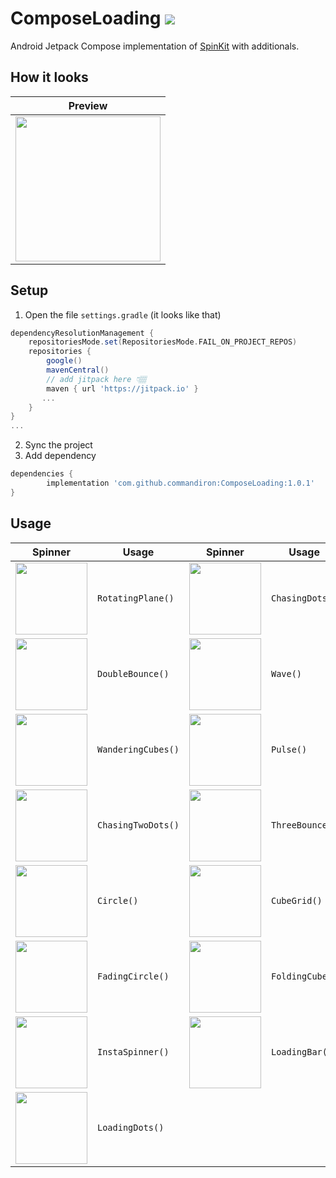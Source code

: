 # ComposeLoading [![](https://jitpack.io/v/commandiron/ComposeLoading.svg)](https://jitpack.io/#commandiron/ComposeLoading)


Android Jetpack Compose implementation of [SpinKit](https://tobiasahlin.com/spinkit/) with additionals.

## How it looks

|Preview|
|-------|
|<img src="https://user-images.githubusercontent.com/50905347/185809978-83dda286-b898-4653-975f-4b44843767f6.gif" width="232" height="232">|

## Setup
1. Open the file `settings.gradle` (it looks like that)
```groovy
dependencyResolutionManagement {
    repositoriesMode.set(RepositoriesMode.FAIL_ON_PROJECT_REPOS)
    repositories {
        google()
        mavenCentral()
        // add jitpack here 👇🏽
        maven { url 'https://jitpack.io' }
       ...
    }
} 
...
```
2. Sync the project
3. Add dependency
```groovy
dependencies {
        implementation 'com.github.commandiron:ComposeLoading:1.0.1'
}
```

## Usage

|Spinner|Usage|Spinner|Usage|
|-------|-----|-------|-----|
|<img src="https://user-images.githubusercontent.com/50905347/184547400-f804659d-47ab-44c0-b687-0b112b37feb6.gif" width="115" height="115">|```RotatingPlane()```|<img src="https://user-images.githubusercontent.com/50905347/184547925-717f957e-35a1-48ee-9677-971c91e876e3.gif" width="115" height="115">|```ChasingDots()```|
|<img src="https://user-images.githubusercontent.com/50905347/184548345-edcf0bd0-0b2b-44c9-aa09-d74f5ae6decf.gif" width="115" height="115">|```DoubleBounce()```|<img src="https://user-images.githubusercontent.com/50905347/184549191-5304e7ee-2bd3-486c-b062-d6b7631f210a.gif" width="115" height="115">|```Wave()```|
|<img src="https://user-images.githubusercontent.com/50905347/184549202-d88eeaba-827e-4c51-9e3a-d0d2dd483212.gif" width="115" height="115">|```WanderingCubes()```|<img src="https://user-images.githubusercontent.com/50905347/184549207-032335cb-462c-44bd-9080-0d8a960b95dd.gif" width="115" height="115">|```Pulse()```|
|<img src="https://user-images.githubusercontent.com/50905347/184549209-f5503455-6803-48f3-9db4-d0104027f411.gif" width="115" height="115">|```ChasingTwoDots()```|<img src="https://user-images.githubusercontent.com/50905347/184549212-777076df-76e8-4e0f-9251-d7c5eb0b362e.gif" width="115" height="115">|```ThreeBounce()```|
|<img src="https://user-images.githubusercontent.com/50905347/185810357-9a841c3c-eb07-4d73-8c39-09a7887f9fdc.gif" width="115" height="115">|```Circle()```|<img src="https://user-images.githubusercontent.com/50905347/185810359-5ac09d83-cc35-47f2-86c8-b9419fa8ebff.gif" width="115" height="115">|```CubeGrid()```|
|<img src="https://user-images.githubusercontent.com/50905347/185810361-f95bb491-cb84-4427-bb7c-a84f3dc4a5d7.gif" width="115" height="115">|```FadingCircle()```|<img src="https://user-images.githubusercontent.com/50905347/185810362-48ff244f-d1d9-43a0-96d8-a36ecf547daa.gif" width="115" height="115">|```FoldingCube()```|
|<img src="https://user-images.githubusercontent.com/50905347/184554277-50a2ee51-2a17-4e22-9466-ddd0fcad9832.png" width="115" height="115">|```InstaSpinner()```|<img src="https://user-images.githubusercontent.com/50905347/184554278-fbd17d1f-f5f3-4750-8eb7-cac7ef54f3f1.gif" width="115" height="115">|```LoadingBar()```|
|<img src="https://user-images.githubusercontent.com/50905347/184554279-298c17df-b8f4-498c-bdf5-b6f81c16ffbe.gif" width="115" height="115">|```LoadingDots()```|
